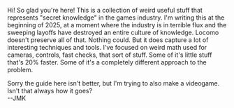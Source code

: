 ﻿Hi! So glad you're here! This is a collection of weird useful stuff that represents
"secret knowledge" in the games industry. I'm writing this at the beginning of 2025, 
at a moment where the industry is in terrible flux and the sweeping layoffs have destroyed
an entire culture of knowledge. Locomo doesn't preserve all of that. Nothing could. 
But it does capture a lot of interesting techniques and tools. I've focused on weird math used for cameras,
controls, fast checks, that sort of stuff. Some of it's little stuff that's 20% faster. Some of it's a completely different
approach to the problem.


Sorry the guide here isn't better, but I'm trying to also make a videogame.  
Isn't that always how it goes?  
--JMK